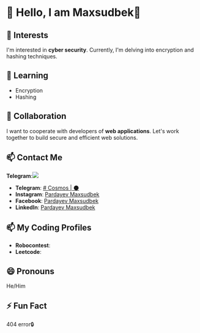 # 👋 Hello, I am Maxsudbek🙂

## 👀 Interests
I'm interested in **cyber security**. Currently, I'm delving into encryption and hashing techniques.

## 🌱 Learning
- Encryption
- Hashing

## 💞️ Collaboration
I want to cooperate with developers of **web applications**. Let's work together to build secure and efficient web solutions.

## 📫 Contact Me
 **Telegram**:[<img src="https://img.icons8.com/color/48/000000/telegram-app--v1.png"/>](https://t.me/Pardayev_Maxsudbek2)
- **Telegram**: [# Cosmos | 🌑](https://t.me/Pardayev_Maxsudbek1)
- **Instagram**: [Pardayev Maxsudbek](https://www.instagram.com/pardayev_maxsud)
- **Facebook**: [Pardayev Maxsudbek](https://www.facebook.com/profile.php?id=100070846161557)
- **LinkedIn**: [Pardayev Maxsudbek](https://www.linkedin.com/in/maxsudbek-pardayev-798541260/)

## 📫 My Coding Profiles
- **Robocontest**: []()
- **Leetcode**: []()

## 😄 Pronouns
He/Him

## ⚡ Fun Fact
404 error🔒
